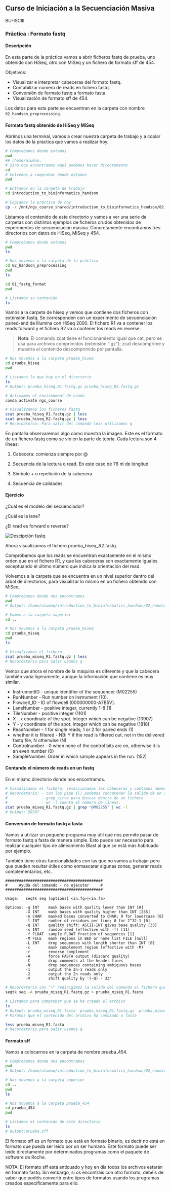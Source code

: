 ## Curso de Iniciación a la Secuenciación Masiva
BU-ISCIII

### Práctica : Formato fastq

#### Descripción
En esta parte de la práctica vamos a abrir ficheros fastq de prueba, uno obtenido con HiSeq, otro con MiSeq y un fichero de formato sff de 454.

Objetivos:

* Visualizar e interpretar cabeceras del formato fastq.
* Contabilizar número de reads en fichero fastq.
* Conversión de formato fastq a formato fasta.
* Visualización de formato sff de 454.

Los datos para esta parte se encuentran en la carpeta con nombre `02_handson_preprocessing`.

#### Formato fastq obtenido de HiSeq y MiSeq
Abrimos una terminal, vamos a crear nuestra carpeta de trabajo y a copiar los datos de la práctica que vamos a realizar hoy.
```bash
# Comprobamos donde estamos
pwd
## /home/alumno. 
# Sino nos encontramos aquí podemos hacer directamente
cd
# Volvemos a comprobar donde estamos
pwd

# Entramos en la carpeta de trabajo
cd introduction_to_bioinformatics_handson

# Copiamos la práctica de hoy
cp -r /mnt/ngs_course_shared/introduction_to_bioinformatics_handson/02_handson_preprocessing .
```

Listamos el contenido de este directorio y vamos a ver una serie de carpetas con distintos ejemplos de ficheros crudos obtenidos de experimentos de secuenciación masiva. Concretamente encontramos tres directorios con datos de HiSeq, MiSeq y 454.

```bash
# Comprobamos donde estamos
pwd
ls

# Nos movemos a la carpeta de la práctica
cd 02_handson_preprocessing
pwd
ls

cd 01_fastq_format
pwd

# Listamos su contenido
ls
```

Vamos a la carpeta de hiseq y vemos que contiene dos ficheros con extensión fastq. Se corresponden con un experimento de secuenciación paired-end de Illumina con HiSeq 2000. El fichero R1 va a contener los reads forward y el fichero R2 va a contener
los reads en reverse.
>**Nota**: El comando zcat tiene el funcionamiento igual que cat, pero se usa para archivos comprimidos (extensión ".gz"); zcat descomprime y  muestra el contenido descomprimido por pantalla.

```bash
# Nos movemos a la carpeta prueba_hiseq
cd prueba_hiseq
pwd

# Listamos lo que hay en el directorio
ls
# Output: prueba_hiseq_R1.fastq.gz prueba_hiseq_R2.fastq.gz

# Activamos el environment de conda
conda activate ngs_course

# Visualizamos los ficheros fastq
zcat prueba_hiseq_R1.fastq.gz | less
zcat prueba_hiseq_R2.fastq.gz | less
# Recordatorio: Para salir del comando less utilizamos q
```

En pantalla observaremos algo como muestra la imagen. Este es el formato de un fichero fastq como se vio en la parte de teoría. Cada lectura son 4 líneas:

1) Cabecera: comienza siempre por @


2) Secuencia de la lectura o read. En este caso de 76 nt de longitud


3) Símbolo + o repetición de la cabecera


4) Secuencia de calidades

#### Ejercicio
¿Cuál es el modelo del secuenciador?

¿Cuál es la lane?

¿El read es forward o reverse?

![Descipción fastq](img/fastq_description.png)

Ahora visualizamos el fichero prueba_hiseq_R2.fastq.

Comprobamos que los reads se encuentran exactamente en el mismo orden que en el fichero R1, y que las cabeceras son exactamente iguales exceptuando el último número que índica la orientación del read.

Volvemos a la carpeta que se encuentra en un nivel superior dentro del árbol de directorios, para visualizar lo mismo en un fichero obtenido con MiSeq.

```bash
# Comprobamos donde nos encontramos
pwd
# Output: /home/alumno/introduction_to_bioinformatics_handson/02_handson_preprocessing/01_fastq_format/prueba_hiseq

# Vamos a la carpeta superior
cd ..

# Nos movemos a la carpeta prueba_miseq
cd prueba_miseq
pwd
ls

# Visualizamos el fichero
zcat prueba_miseq_R1.fastq.gz | less
# Recordatorio para salir usamos q
```

Vemos que ahora el nombre de la máquina es diferente y que la cabecera también varía ligeramente, aunque la información que contiene es muy similar.

* InstrumentID - unique identifier of the sequencer (M02255)
* RunNumber - Run number on instrument (10).
* Flowcell_ID - ID of flowcell (000000000-A7B5V).
* LaneNumber - positive integer, currently 1-8 (1)
* TileNumber - positive integer (1101)
* X - x coordinate of the spot. Integer which can be negative (10907)
* Y - y coordinate of the spot. Integer which can be negative (1818)
* ReadNumber - 1 for single reads; 1 or 2 for paired ends (1)
* whether it is filtered - NB: Y if the read is filtered out, not in the delivered fastq file, N otherwise (N)
* Controlnumber - 0 when none of the control bits are on, otherwise it is an even number (0)
* SampleNumber: Order in which sample appears in the run. (152)

#### Contando el número de reads en un fastq

En el mismo directorio donde nos encontramos.

```bash
# Visualizamos el fichero, seleccionamos las cabeceras y contamos número de lecturas.
# Recordatorio: - con los pipe (|) podemos concatenar la salida de un comando y la entrada del siguiente.
#               - grep sirve para buscar dentro de un fichero
#               - wc -l cuenta el número de líneas.
zcat prueba_miseq_R1.fastq.gz | grep "@M02255" | wc -l
# Output: 58597
```

#### Conversión de formato fastq a fasta

Vamos a utilizar un pequeño programa muy útil que nos permite pasar de formato fastq a fasta de manera simple. Esto puede ser necesario para realizar cualquier tipo de alineamiento Blast al que se está más habituado por ejemplo.

También tiene otras funcionalidades con las que no vamos a trabajar pero que pueden resultar útiles como enmascarar algunas zonas, generar reads complementarios, etc.

```
###########################################
#     Ayuda del comando - no ejecutar     #
###########################################

Usage:   seqtk seq [options] <in.fq>|<in.fa>

Options: -q INT    mask bases with quality lower than INT [0]
         -X INT    mask bases with quality higher than INT [255]
         -n CHAR   masked bases converted to CHAR; 0 for lowercase [0]
         -l INT    number of residues per line; 0 for 2^32-1 [0]
         -Q INT    quality shift: ASCII-INT gives base quality [33]
         -s INT    random seed (effective with -f) [11]
         -f FLOAT  sample FLOAT fraction of sequences [1]
         -M FILE   mask regions in BED or name list FILE [null]
         -L INT    drop sequences with length shorter than INT [0]
         -c        mask complement region (effective with -M)
         -r        reverse complement
         -A        force FASTA output (discard quality)
         -C        drop comments at the header lines
         -N        drop sequences containing ambiguous bases
         -1        output the 2n-1 reads only
         -2        output the 2n reads only
         -V        shift quality by '(-Q) - 33'
```

```bash
# Recordatorio con ">" redirigimos la salida del comando al fichero que nosotros queramos.
seqtk seq -A prueba_miseq_R1.fastq.gz > prueba_miseq_R1.fasta

# Listamos para comprobar que se ha creado el archivo
ls
# Output: prueba_miseq_R1.fasta  prueba_miseq_R1.fastq.gz  prueba_miseq_R2.fastq.gz
# Miramos que el contenido del archivo ha cambiado a fasta

less prueba_miseq_R1.fasta
# Recordatorio para salir usamos q
```

#### Formato sff

Vamos a colocarnos en la carpeta de nombre prueba_454.

```bash
# Comprobamos donde nos encontramos
pwd
# Output: /home/alumno/introduction_to_bioinformatics_handson/02_handson_preprocessing/01_fastq_format/prueba_miseq

# Nos movemos a la carpeta superior
cd ..
pwd
ls 

# Nos movemos a la carpeta prueba_454
cd prueba_454
pwd

# Listamos el contenido de este directorio
ls
# Output:prueba.sff
```

El formato sff es un formato que está en formato binario, es decir no está en formato que pueda ser leído por un ser humano. Este formato puede ser leído directamente por determinados programas como el paquete de software de Roche.

NOTA: El formato sff está anticuado y hoy en día todos los archivos estarán en formato fastq. Sin embargo, si os encontráis con otro formato, debéis de saber que podéis convertir entre tipos de formatos usando los programas creados específicamente para ello.
